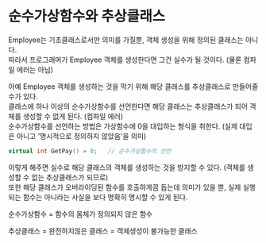 # 순수가상함수와 추상클래스

Employee는 기초클래스로서만 의미를 가질뿐, 객체 생성을 위해 정의된 클래스는 아니다.  
따라서 프로그래머가 Employee 객체를 생성한다면 그건 실수가 될 것이다. (물론 컴파일 에러는 아님)
 
아예 Employee 객체를 생성하는 것을 막기 위해 해당 클래스를 추상클래스로 만들어줄 수가 있다.  
클래스에 하나 이상의 순수가상함수를 선언한다면 해당 클래스는 추상클래스가 되어 객체를 생성할 수 없게 된다. (컴파일 에러)  
순수가상함수를 선언하는 방법은 가상함수에 0을 대입하는 형식을 취한다. (실제 대입은 아니고 '명시적으로 정의하지 않았음'을 의미)  
```cpp
virtual int GetPay() = 0;   // 순수가상함수의 선언
```
이렇게 해주면 실수로 해당 클래스의 객체를 생성하는 것을 방지할 수 있다. (객체를 생성할 수 없는 추상클래스가 되므로)  
또한 해당 클래스가 오버라이딩된 함수를 호출하게끔 돕는데 의미가 있을 뿐, 실제 실행되는 함수는 아니라는 사실을 보다 명확히 명시할 수 있게 된다.


순수가상함수 = 함수의 몸체가 정의되지 않은 함수

추상클래스 = 완전하지않은 클래스 = 객체생성이 불가능한 클래스
